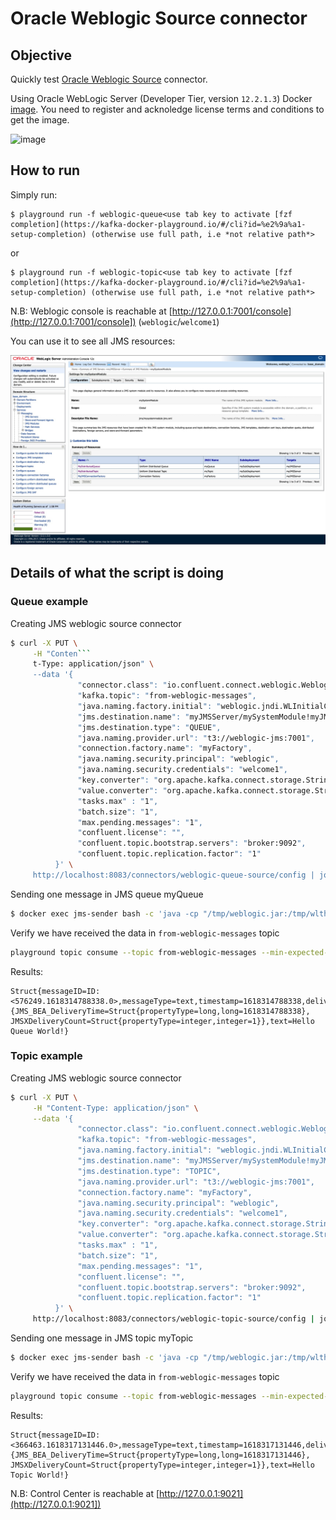 # Oracle Weblogic Source connector



## Objective

Quickly test [Oracle Weblogic Source](https://docs.confluent.io/kafka-connect-weblogic-source/current/index.html) connector.

Using Oracle WebLogic Server (Developer Tier, version `12.2.1.3`) Docker [image](https://container-registry.oracle.com). You need to register and acknoledge license terms and conditions to get the image.

![image](screenshot3.jpg)

## How to run

Simply run:

```
$ playground run -f weblogic-queue<use tab key to activate [fzf completion](https://kafka-docker-playground.io/#/cli?id=%e2%9a%a1-setup-completion) (otherwise use full path, i.e *not relative path*>
```

or

```
$ playground run -f weblogic-topic<use tab key to activate [fzf completion](https://kafka-docker-playground.io/#/cli?id=%e2%9a%a1-setup-completion) (otherwise use full path, i.e *not relative path*>
```

N.B: Weblogic console is reachable at [http://127.0.0.1:7001/console](http://127.0.0.1:7001/console]) (`weblogic`/`welcome1`)

You can use it to see all JMS resources:

![console](screenshot1.jpg)

## Details of what the script is doing

### Queue example

Creating JMS weblogic source connector

```bash
$ curl -X PUT \
     -H "Conten```
     t-Type: application/json" \
     --data '{
               "connector.class": "io.confluent.connect.weblogic.WeblogicSourceConnector",
               "kafka.topic": "from-weblogic-messages",
               "java.naming.factory.initial": "weblogic.jndi.WLInitialContextFactory",
               "jms.destination.name": "myJMSServer/mySystemModule!myJMSServer@MyDistributedQueue",
               "jms.destination.type": "QUEUE",
               "java.naming.provider.url": "t3://weblogic-jms:7001",
               "connection.factory.name": "myFactory",
               "java.naming.security.principal": "weblogic",
               "java.naming.security.credentials": "welcome1",
               "key.converter": "org.apache.kafka.connect.storage.StringConverter",
               "value.converter": "org.apache.kafka.connect.storage.StringConverter",
               "tasks.max" : "1",
               "batch.size": "1",
               "max.pending.messages": "1",
               "confluent.license": "",
               "confluent.topic.bootstrap.servers": "broker:9092",
               "confluent.topic.replication.factor": "1"
          }' \
     http://localhost:8083/connectors/weblogic-queue-source/config | jq .
```

Sending one message in JMS queue myQueue

```bash
$ docker exec jms-sender bash -c 'java -cp "/tmp/weblogic.jar:/tmp/wlthint3client.jar:/jms-sender-1.0.0.jar" com.sample.jms.toolkit.JMSSender'
```

Verify we have received the data in `from-weblogic-messages` topic

```bash
playground topic consume --topic from-weblogic-messages --min-expected-messages 1 --timeout 60
```

Results:

```
Struct{messageID=ID:<576249.1618314788338.0>,messageType=text,timestamp=1618314788338,deliveryMode=2,destination=Struct{destinationType=queue,name=mySystemModule!myJMSServer@MyDistributedQueue},redelivered=false,expiration=0,priority=4,properties={JMS_BEA_DeliveryTime=Struct{propertyType=long,long=1618314788338}, JMSXDeliveryCount=Struct{propertyType=integer,integer=1}},text=Hello Queue World!}
```

### Topic example

Creating JMS weblogic source connector

```bash
$ curl -X PUT \
     -H "Content-Type: application/json" \
     --data '{
               "connector.class": "io.confluent.connect.weblogic.WeblogicSourceConnector",
               "kafka.topic": "from-weblogic-messages",
               "java.naming.factory.initial": "weblogic.jndi.WLInitialContextFactory",
               "jms.destination.name": "myJMSServer/mySystemModule!myJMSServer@MyDistributedTopic",
               "jms.destination.type": "TOPIC",
               "java.naming.provider.url": "t3://weblogic-jms:7001",
               "connection.factory.name": "myFactory",
               "java.naming.security.principal": "weblogic",
               "java.naming.security.credentials": "welcome1",
               "key.converter": "org.apache.kafka.connect.storage.StringConverter",
               "value.converter": "org.apache.kafka.connect.storage.StringConverter",
               "tasks.max" : "1",
               "batch.size": "1",
               "max.pending.messages": "1",
               "confluent.license": "",
               "confluent.topic.bootstrap.servers": "broker:9092",
               "confluent.topic.replication.factor": "1"
          }' \
     http://localhost:8083/connectors/weblogic-topic-source/config | jq .
```

Sending one message in JMS topic myTopic

```bash
$ docker exec jms-sender bash -c 'java -cp "/tmp/weblogic.jar:/tmp/wlthint3client.jar:/jms-sender-1.0.0.jar" com.sample.jms.toolkit.JMSSender'
```

Verify we have received the data in `from-weblogic-messages` topic

```bash
playground topic consume --topic from-weblogic-messages --min-expected-messages 1 --timeout 60
```

Results:

```
Struct{messageID=ID:<366463.1618317131446.0>,messageType=text,timestamp=1618317131446,deliveryMode=2,destination=Struct{destinationType=topic,name=mySystemModule!myJMSServer@MyDistributedTopic},redelivered=false,expiration=0,priority=4,properties={JMS_BEA_DeliveryTime=Struct{propertyType=long,long=1618317131446}, JMSXDeliveryCount=Struct{propertyType=integer,integer=1}},text=Hello Topic World!}
```

N.B: Control Center is reachable at [http://127.0.0.1:9021](http://127.0.0.1:9021])

